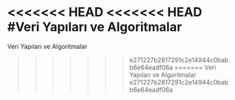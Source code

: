 <<<<<<< HEAD
<<<<<<< HEAD
﻿#Veri Yapıları ve Algoritmalar
=======
Veri Yapıları ve Algoritmalar
>>>>>>> e271227b2817291c2e14944c0babb6e64eadf06a
=======
Veri Yapıları ve Algoritmalar
>>>>>>> e271227b2817291c2e14944c0babb6e64eadf06a
